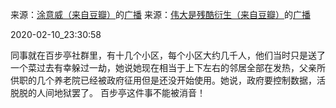 来源：[涂意威（来自豆瓣）](https://www.douban.com/people/202962289/)的[广播](https://www.douban.com/people/202962289/status/2803154775/)
来源：[伟大是残酷衍生（来自豆瓣）](https://www.douban.com/people/59098494/)的[广播](https://www.douban.com/people/202962289/status/2803154775/)


2020-02-10_23:30:58


同事就在百步亭社群里，有十几个小区，每个小区大约几千人，他们当时只是送了一个菜过去有幸躲过一劫，她说她现在相当于上下左右的邻居全部在发热，父亲所供职的几个养老院已经被政府征用但是还没开始使用。她说，政府要控制数据，活脱脱的人间地狱罢了。
百步亭这件事不能被消音！
